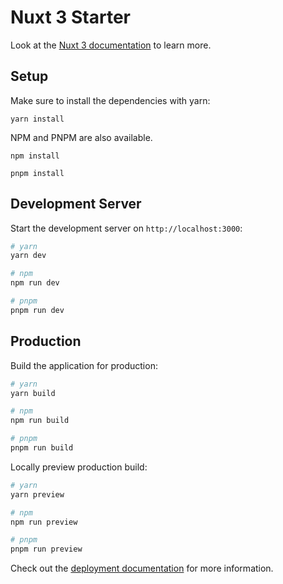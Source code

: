 # Nuxt 3 Starter

Look at the [Nuxt 3 documentation](https://nuxt.com/docs/getting-started/introduction) to learn more.

## Setup

Make sure to install the dependencies with yarn:

`yarn install`

NPM and PNPM are also available.

`npm install`

`pnpm install`


## Development Server

Start the development server on `http://localhost:3000`:

```bash
# yarn
yarn dev

# npm
npm run dev

# pnpm
pnpm run dev
```

## Production

Build the application for production:

```bash
# yarn
yarn build

# npm
npm run build

# pnpm
pnpm run build
```

Locally preview production build:

```bash
# yarn
yarn preview

# npm
npm run preview

# pnpm
pnpm run preview
```

Check out the [deployment documentation](https://nuxt.com/docs/getting-started/deployment) for more information.
